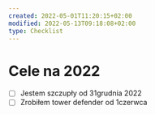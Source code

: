 ```yaml
---
created: 2022-05-01T11:20:15+02:00
modified: 2022-05-13T09:18:08+02:00
type: Checklist
---
```


# Cele na 2022

- [ ] Jestem szczupły od 31grudnia 2022
- [ ] Zrobiłem tower defender od 1czerwca
